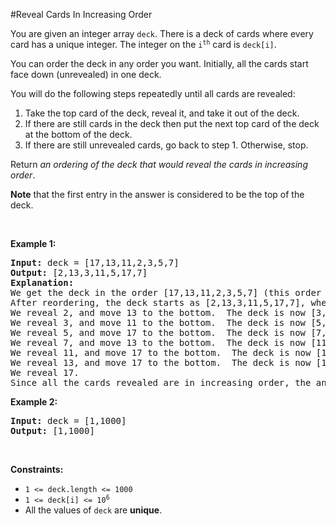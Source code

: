 #Reveal Cards In Increasing Order
<p>You are given an integer array <code>deck</code>. There is a deck of cards where every card has a unique integer. The integer on the <code>i<sup>th</sup></code> card is <code>deck[i]</code>.</p>
<p>You can order the deck in any order you want. Initially, all the cards start face down (unrevealed) in one deck.</p>
<p>You will do the following steps repeatedly until all cards are revealed:</p>
<ol>
<li>Take the top card of the deck, reveal it, and take it out of the deck.</li>
<li>If there are still cards in the deck then put the next top card of the deck at the bottom of the deck.</li>
<li>If there are still unrevealed cards, go back to step 1. Otherwise, stop.</li>
</ol>
<p>Return <em>an ordering of the deck that would reveal the cards in increasing order</em>.</p>
<p><strong>Note</strong> that the first entry in the answer is considered to be the top of the deck.</p>
<p> </p>
<p><strong class="example">Example 1:</strong></p>
<pre><strong>Input:</strong> deck = [17,13,11,2,3,5,7]
<strong>Output:</strong> [2,13,3,11,5,17,7]
<strong>Explanation:</strong> 
We get the deck in the order [17,13,11,2,3,5,7] (this order does not matter), and reorder it.
After reordering, the deck starts as [2,13,3,11,5,17,7], where 2 is the top of the deck.
We reveal 2, and move 13 to the bottom.  The deck is now [3,11,5,17,7,13].
We reveal 3, and move 11 to the bottom.  The deck is now [5,17,7,13,11].
We reveal 5, and move 17 to the bottom.  The deck is now [7,13,11,17].
We reveal 7, and move 13 to the bottom.  The deck is now [11,17,13].
We reveal 11, and move 17 to the bottom.  The deck is now [13,17].
We reveal 13, and move 17 to the bottom.  The deck is now [17].
We reveal 17.
Since all the cards revealed are in increasing order, the answer is correct.
</pre>
<p><strong class="example">Example 2:</strong></p>
<pre><strong>Input:</strong> deck = [1,1000]
<strong>Output:</strong> [1,1000]
</pre>
<p> </p>
<p><strong>Constraints:</strong></p>
<ul>
<li><code>1 &lt;= deck.length &lt;= 1000</code></li>
<li><code>1 &lt;= deck[i] &lt;= 10<sup>6</sup></code></li>
<li>All the values of <code>deck</code> are <strong>unique</strong>.</li>
</ul>

